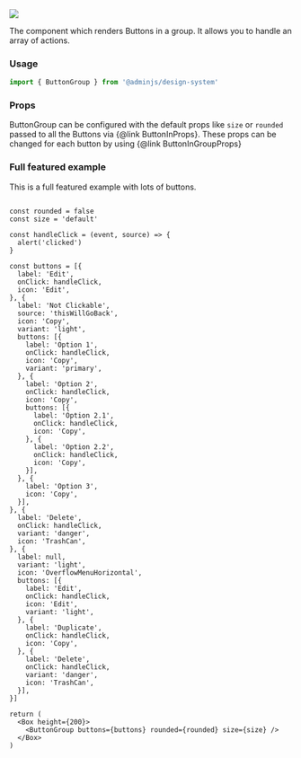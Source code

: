 <img src="components/button-group.png" />

The component which renders Buttons in a group. It allows you to handle an array of actions.

### Usage

```javascript
import { ButtonGroup } from '@adminjs/design-system'
```

### Props

ButtonGroup can be configured with the default props like `size` or `rounded` passed to all
the Buttons via {@link ButtonInProps}. These props can be changed for each button by using
{@link ButtonInGroupProps}

### Full featured example

This is a full featured example with lots of buttons.

```reactComponent

const rounded = false
const size = 'default'

const handleClick = (event, source) => {
  alert('clicked')
}

const buttons = [{
  label: 'Edit',
  onClick: handleClick,
  icon: 'Edit',
}, {
  label: 'Not Clickable',
  source: 'thisWillGoBack',
  icon: 'Copy',
  variant: 'light',
  buttons: [{
    label: 'Option 1',
    onClick: handleClick,
    icon: 'Copy',
    variant: 'primary',
  }, {
    label: 'Option 2',
    onClick: handleClick,
    icon: 'Copy',
    buttons: [{
      label: 'Option 2.1',
      onClick: handleClick,
      icon: 'Copy',
    }, {
      label: 'Option 2.2',
      onClick: handleClick,
      icon: 'Copy',
    }],
  }, {
    label: 'Option 3',
    icon: 'Copy',
  }],
}, {
  label: 'Delete',
  onClick: handleClick,
  variant: 'danger',
  icon: 'TrashCan',
}, {
  label: null,
  variant: 'light',
  icon: 'OverflowMenuHorizontal',
  buttons: [{
    label: 'Edit',
    onClick: handleClick,
    icon: 'Edit',
    variant: 'light',
  }, {
    label: 'Duplicate',
    onClick: handleClick,
    icon: 'Copy',
  }, {
    label: 'Delete',
    onClick: handleClick,
    variant: 'danger',
    icon: 'TrashCan',
  }],
}]

return (
  <Box height={200}>
    <ButtonGroup buttons={buttons} rounded={rounded} size={size} />
  </Box>
)
```